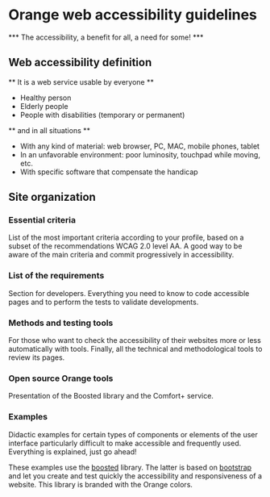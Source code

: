 # Orange web accessibility guidelines  

<script>$(document).ready(function () {
    setBreadcrumb([{"label":"Presentation"}]);
});</script>

*** The accessibility, a benefit for all, a need for some! ***

## Web accessibility definition
** It is a web service usable by everyone **

- Healthy person
- Elderly people
- People with disabilities (temporary or permanent)

** and in all situations **

- With any kind of material: web browser, PC, MAC, mobile phones, tablet
- In an unfavorable environment: poor luminosity, touchpad while moving, etc.
- With specific software that compensate the handicap
  
## Site organization

### Essential criteria
List of the most important criteria according to your profile, based on a subset of the recommendations WCAG 2.0 level AA. A good way to be aware of the main criteria and commit progressively in accessibility.  

### List of the requirements
Section for developers. Everything you need to know to code accessible pages and to perform the tests to validate developments.

### Methods and testing tools
For those who want to check the accessibility of their websites more or less automatically with tools. Finally, all the technical and methodological tools to review its pages.

### Open source Orange tools
Presentation of the Boosted library and the Comfort+ service.

### Examples
Didactic examples for certain types of components or elements of the user interface particularly difficult to make accessible and frequently used. Everything is explained, just go ahead!

These examples use the [boosted](http://boosted.orange.com/) library. The latter is based on [bootstrap](http://getbootstrap.com/) and let you create and test quickly the accessibility and responsiveness of a website. This library is branded with the Orange colors.
<!--  This file is part of a11y-guidelines | Our vision of mobile & web accessibility guidelines and best practices, with valid/invalid examples.
 Copyright (C) 2016  Orange SA
 See the Creative Commons Legal Code Attribution-ShareAlike 3.0 Unported License for more details (LICENSE file). -->